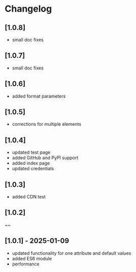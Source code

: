 # Changelog

## [1.0.8]

- small doc fixes

## [1.0.7]

- small doc fixes

## [1.0.6]

- added format parameters

## [1.0.5]

- corrections for multiple elements

## [1.0.4]

- updated test page
- added GitHub and PyPI support
- added index page
- updated credentials

## [1.0.3]

- added CDN test

## [1.0.2]

~~

## [1.0.1] - 2025-01-09

- updated functionality for one attribute and default values
- added ES6 module
- performance

